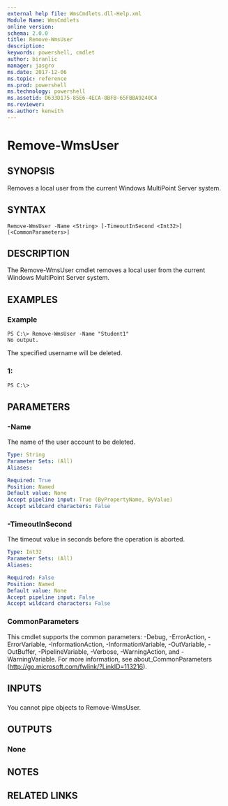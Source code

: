 ```yaml
---
external help file: WmsCmdlets.dll-Help.xml
Module Name: WmsCmdlets
online version: 
schema: 2.0.0
title: Remove-WmsUser
description: 
keywords: powershell, cmdlet
author: biranlic
manager: jasgro
ms.date: 2017-12-06
ms.topic: reference
ms.prod: powershell
ms.technology: powershell
ms.assetid: D633D175-85E6-4ECA-8BFB-65FBBA9240C4
ms.reviewer:
ms.author: kenwith
---
```


# Remove-WmsUser

## SYNOPSIS
Removes a local user from the current Windows MultiPoint Server system.

## SYNTAX

```
Remove-WmsUser -Name <String> [-TimeoutInSecond <Int32>] [<CommonParameters>]
```

## DESCRIPTION
The Remove-WmsUser cmdlet removes a local user from the current Windows MultiPoint Server system.

## EXAMPLES

### Example
```
PS C:\> Remove-WmsUser -Name "Student1"
No output.
```

The specified username will be deleted.

### 1:
```
PS C:\>
```

## PARAMETERS

### -Name
The name of the user account to be deleted.

```yaml
Type: String
Parameter Sets: (All)
Aliases: 

Required: True
Position: Named
Default value: None
Accept pipeline input: True (ByPropertyName, ByValue)
Accept wildcard characters: False
```

### -TimeoutInSecond
The timeout value in seconds before the operation is aborted.

```yaml
Type: Int32
Parameter Sets: (All)
Aliases: 

Required: False
Position: Named
Default value: None
Accept pipeline input: False
Accept wildcard characters: False
```

### CommonParameters
This cmdlet supports the common parameters: -Debug, -ErrorAction, -ErrorVariable, -InformationAction, -InformationVariable, -OutVariable, -OutBuffer, -PipelineVariable, -Verbose, -WarningAction, and -WarningVariable. For more information, see about_CommonParameters (http://go.microsoft.com/fwlink/?LinkID=113216).

## INPUTS

###  
You cannot pipe objects to Remove-WmsUser.

## OUTPUTS

### None

## NOTES

## RELATED LINKS

